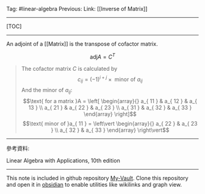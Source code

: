 Tag: #linear-algebra 
Previous: 
Link: [[Inverse of Matrix]]

---

[TOC]

---

An adjoint of a [[Matrix]] is the transpose of cofactor matrix.

$$\text{adj}A = C^T$$

> The cofactor matrix $C$ is calculated by
> $$c_{ ij } = (-1)^{ i + j } \times \text{ minor of }a_{ ij }$$
> And the minor of $a_{ij}$:
> $$\text{ for a matrix }A = \left[ \begin{array}{} a_{ 11 } & a_{ 12 } & a_{ 13 } \\ a_{ 21 } & a_{ 22 } & a_{ 23 } \\ a_{ 31 } & a_{ 32 } & a_{ 33 } \end{array} \right]$$
> $$\text{ minor of }a_{ 11 } = \left\vert \begin{array}{} a_{ 22 } & a_{ 23 } \\ a_{ 32 } & a_{ 33 } \end{array} \right\vert$$

---

參考資料:

Linear Algebra with Applications, 10th edition

---

This note is included in github repository [My-Vault](https://github.com/LittleD3092/My-Vault.git). Clone this repository and open it in [obsidian](https://obsidian.md/) to enable utilities like wikilinks and graph view.